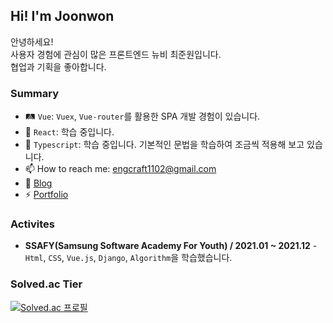 ## Hi! I'm Joonwon 

안녕하세요!<br>
사용자 경험에 관심이 많은 프론트엔드 뉴비 최준원입니다.<br>
협업과 기획을 좋아합니다.<br>

### Summary

- 🛤 `Vue`: `Vuex`, `Vue-router`를 활용한 SPA 개발 경험이 있습니다.
- 🚄 `React`:  학습 중입니다.
- 🚀 `Typescript`: 학습 중입니다. 기본적인 문법을 학습하여 조금씩 적용해 보고 있습니다.
- 📫 How to reach me: [engcraft1102@gmail.com](mailto:engcraft1102@gmail.com)
- 🧐 [Blog](https://jdev.tistory.com)
- ⚡ [Portfolio](https://engcraft1102.notion.site/4a362a33469744779191d6843ebb8ce7)

### Activites
- **SSAFY(Samsung Software Academy For Youth) / 2021.01 ~ 2021.12** -  `Html`, `CSS`, `Vue.js`, `Django`, `Algorithm`을 학습했습니다.

### Solved.ac Tier
[![Solved.ac
프로필](http://mazassumnida.wtf/api/v2/generate_badge?boj=engcraft)](https://solved.ac/engcraft)

<!--

- 🔭 I’m currently working on ...
- 🌱 I’m currently learning ...
- 👯 I’m looking to collaborate on ...
- 🤔 I’m looking for help with ...
- 💬 Ask me about ...
- 📫 How to reach me: ...
- 😄 Pronouns: ...
- ⚡ Fun fact: ...
- ...
-->

